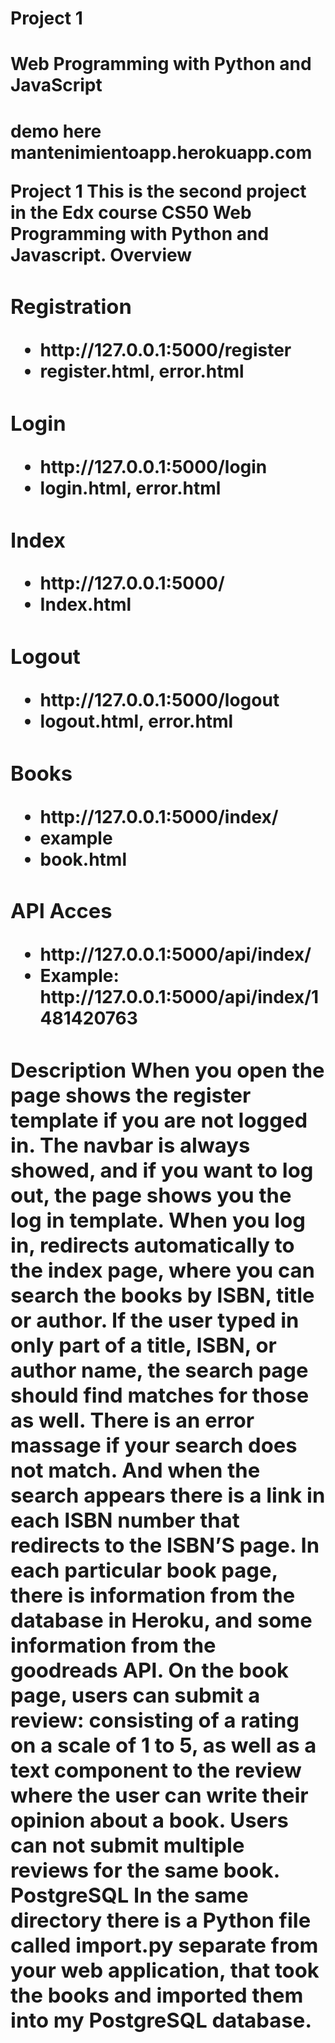 # Project 1

<h1>Web Programming with Python and JavaScript</h1>
<h1> demo here <a href:"https://mantenimientoapp.herokuapp.com/">mantenimientoapp.herokuapp.com<a>

Project 1
This is the second project in the Edx course CS50 Web Programming with Python and Javascript.
Overview
<h3>Registration</h3>
<ul>
<li>http://127.0.0.1:5000/register</li>
<li>register.html, error.html
</li></ul>
<h3>Login</h3>
<ul>
<li>http://127.0.0.1:5000/login</li>
<li>login.html, error.html</li></ul>
 
<h3>Index</h3>
<ul>
<li>http://127.0.0.1:5000/</li>
<li>Index.html</li></ul>
<h3>Logout</h3>
<ul>
<li>http://127.0.0.1:5000/logout</li>
<li>logout.html, error.html</li>
 </ul>
<h3>Books</h3>
   <ul>
<li>http://127.0.0.1:5000/index/<isbn></li>
<li>example</li>
<li>book.html</li>
     </ul>
<h3>API Acces</h3>
  <ul>
<li>http://127.0.0.1:5000/api/index/<isbn></li>
<li>Example: http://127.0.0.1:5000/api/index/1481420763</li>
 </ul>
<h3>Description
When you open the page shows the register template if you are not logged in. The navbar is always showed, and if you want to log out, the page shows you the log in template.
When you log in, redirects automatically to the index page, where you can search the books by ISBN, title or author.  If the user typed in only part of a title, ISBN, or author name, the search page should find matches for those as well.
There is an error massage if your search does not match. And when the search appears there is a link in each ISBN number that redirects to the ISBN’S page.
In each particular book page, there is information from the database in Heroku, and some information from the goodreads API.
On the book page, users can submit a review: consisting of a rating on a scale of 1 to 5, as well as a text component to the review where the user can write their opinion about a book. Users can not submit multiple reviews for the same book.
PostgreSQL
In the same directory there is a Python file called import.py separate from your web application, that took the books and imported them into my PostgreSQL database. 
